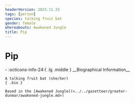 ```yaml
---
headerVersion: 2023.11.25
tags: [person]
species: talking fruit bat
gender: female
whereabouts: Awakened Jungle
title: Pip
---
```

# Pip
<div class="grid cards ext-narrow-margin ext-one-column" markdown>
- :octicons-info-24:{ .lg .middle } __Biographical Information__

    A talking fruit bat (she/her)  
    { .bio }

    Based in the [Awakened Jungle](<../../gazetteer/greater-dunmar/awakened-jungle.md>)
</div>


